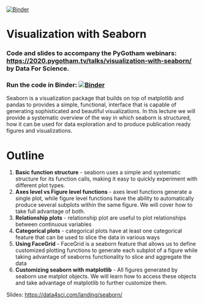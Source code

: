 [![Binder](https://mybinder.org/badge_logo.svg)](https://mybinder.org/v2/gh/DataForScience/Seaborn/master)

# Visualization with Seaborn

### Code and slides to accompany the PyGotham webinars: https://2020.pygotham.tv/talks/visualization-with-seaborn/ by Data For Science.

### Run the code in Binder: [![Binder](https://mybinder.org/badge_logo.svg)](https://mybinder.org/v2/gh/DataForScience/Seaborn/master)

Seaborn is a visualization package that builds on top of matplotlib and pandas to provides a simple, functional, interface that is capable of generating sophisticated and beautiful visualizations. In this lecture we will provide a systematic overview of the way in which seaborn is structured, how it can be used for data exploration and to produce publication ready figures and visualizations.

# Outline

1. __Basic function structure__ - seaborn uses a simple and systematic structure for its function calls, making it easy to quickly experiment with different plot types.
2. __Axes level vs Figure level functions__ - axes level functions generate a single plot, while figure level functions have the ability to automatically produce several subplots within the same figure. We will cover how to take full advantage of both.
3. __Relationship plots__ - relationship plot are useful to plot relationships between continuous variables
4. __Categorical plots__ - categorical plots have at least one categorical feature that can be used to slice the data in various ways
5. __Using FaceGrid__ - FaceGrid is a seaborn feature that allows us to define customized plotting functions to generate each subplot of a figure while taking advantage of seaborns functionality to slice and aggregate the data
6. __Customizing seaborn with matplotlib__ - All figures generated by seaborn use matplot objects. We will learn how to access these objects and take advantage of matplotlib to further customize them.

Slides: https://data4sci.com/landing/seaborn/